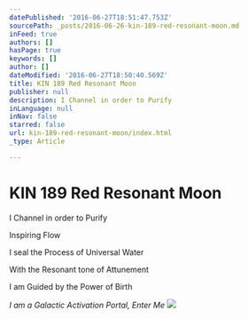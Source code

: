 ```yaml
---
datePublished: '2016-06-27T18:51:47.753Z'
sourcePath: _posts/2016-06-26-kin-189-red-resonant-moon.md
inFeed: true
authors: []
hasPage: true
keywords: []
author: []
dateModified: '2016-06-27T18:50:40.569Z'
title: KIN 189 Red Resonant Moon
publisher: null
description: I Channel in order to Purify
inLanguage: null
inNav: false
starred: false
url: kin-189-red-resonant-moon/index.html
_type: Article

---
```

# KIN 189 Red Resonant Moon

I Channel in order to Purify

Inspiring Flow

I seal the Process of Universal Water

With the Resonant tone of Attunement

I am Guided by the Power of Birth

_I am a Galactic Activation Portal, Enter Me_
![](https://the-grid-user-content.s3-us-west-2.amazonaws.com/85c1e647-5952-4cbe-91ca-0021a8381d79.png)